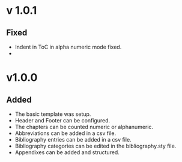 # v 1.0.1

## Fixed

- Indent in ToC in alpha numeric mode fixed.
-

# v1.0.0

## Added

- The basic template was setup.
- Header and Footer can be configured.
- The chapters can be counted numeric or alphanumeric.
- Abbreviations can be added in a csv file.
- Bibliography entries can be added in a csv file.
- Bibliography categories can be edited in the bibliography.sty file.
- Appendixes can be added and structured.